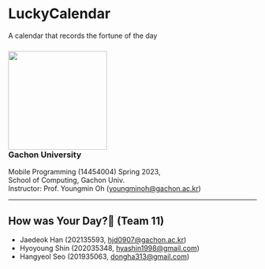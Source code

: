 # LuckyCalendar
A calendar that records the fortune of the day
### <a href="https://www.gachon.ac.kr/"><img src="https://github.com/GC-MP23-T11/LuckyCalendar/assets/117964786/c3c24fc9-3610-4e4e-88a4-5d6aeb634248" width="200" /></a><br/> Gachon University

Mobile Programming (14454004) Spring 2023,<br/>
School of Computing, Gachon Univ.<br/>
Instructor: Prof. Youngmin Oh (<youngminoh@gachon.ac.kr>)

---
## How was Your Day?👋 (Team 11)
 - Jaedeok Han (202135593, <hjd0907@gachon.ac.kr>)
 - Hyoyoung Shin (202035348, <hyashin1998@gmail.com>)
 - Hangyeol Seo (201935063, <dongha313@gmail.com>)
